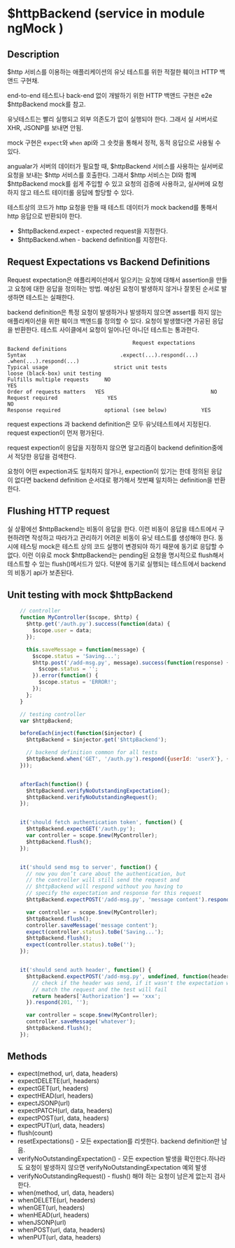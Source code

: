 # \$httpBackend (service in module ngMock )

## Description
\$http 서비스를 이용하는 애플리케이션의 유닛 테스트를 위한 적절한 훼이크 HTTP 백앤드 구현채.

end-to-end 테스트나 back-end 없이 개발하기 위한 HTTP 백앤드 구현은 e2e \$httpBackend mock를 참고.

유닛테스트는 빨리 실행되고 외부 의존도가 없이 실행되야 한다. 그래서 실 서버서로 XHR, JSONP를 보내면 안됨.

mock 구현은 `expect`와 `when` api와 그 숏컷을 통해서 정적, 동적 응답으로 사용될 수 있다.

angualar가 서버의 데이터가 필요할 때, \$httpBackend 서비스를 사용하는 실서버로 요청을 보내는 \$http 서비스를 호출한다. 그래서 \$http 서비스는 DI와 함께 \$httpBackend mock를 쉽게 주입할 수 있고 요청의 검증에 사용하고, 실서버에 요청하지 않고 테스트 테이터롤 응답에 할당할 수 있다.

테스트상의 코드가 http 요청을 만들 때 테스트 데이터가 mock backend를 통해서 http 응답으로 반환되야 한다.

* \$httpBackend.expect - expected request을 지정한다.
* \$httpBackend.when - backend definition를 지정한다.

## Request Expectations vs Backend Definitions
Request expectation은 애플리케이션에서 일으키는 요청에 대해서 assertion을 만들고 요청에 대한 응답을 정의하는 방법. 예상된 요청이 발생하지 않거나 잘못된 순서로 발생하면 테스트는 실패한다.

backend definition은 특정 요청이 발생하거나 발생하지 않으면 assert를 하지 않는 애플리케이션을 위한 훼이크 백엔드를 정의할 수 있다. 요청이 발생했다면 가공된 응답을 반환한다. 테스트 사이클에서 요청이 일어나던 아니던 테스트는 통과한다.

                                            Request expectations        Backend definitions
    Syntax                              .expect(...).respond(...)       .when(...).respond(...)
    Typical usage                     strict unit tests                 loose (black-box) unit testing
    Fulfills multiple requests     NO                                   YES
    Order of requests matters   YES                                  NO
    Request required                YES                                   NO
    Response required              optional (see below)           YES

request expections 과 backend definition은 모두 유닛테스트에서 지정된다. request expection이 먼저 평가된다.

request expection이 응답을 지정하지 않으면 알고리즘이 backend definition중에서 적당한 응답을 검색한다.

요청이 어떤 expection과도 일치하지 않거나, expection이 있기는 한데 정의된 응답이 없다면 backend definition 순서대로 평가해서 첫번째 일치하는 definition을 반환한다.

## Flushing HTTP request
실 상황에선 $httpBackend는 비동이 응답을 한다. 이런 비동이 응답을 테스트에서 구현하려면 작성하고 따라가고 관리하기 어려운 비동이 유닛 테스트를 생성해야 한다. 동시에 테스팅 mock은 테스트 상의 코드 실행이 변경되야 하기 때문에 동기로 응답할 수 없다. 이런 이유로 mock \$httpBackend는 pending된 요청을 명시적으로 flush해서 테스트할 수 있는  flush()메서드가 있다. 덕분에 동기로 실행되는 테스트에서 backend의 비동기 api가 보존된다.

## Unit testing with mock $httpBackend

```js
    // controller
    function MyController($scope, $http) {
      $http.get('/auth.py').success(function(data) {
        $scope.user = data;
      });

      this.saveMessage = function(message) {
        $scope.status = 'Saving...';
        $http.post('/add-msg.py', message).success(function(response) {
          $scope.status = '';
        }).error(function() {
          $scope.status = 'ERROR!';
        });
      };
    }

    // testing controller
    var $httpBackend;

    beforeEach(inject(function($injector) {
      $httpBackend = $injector.get('$httpBackend');

      // backend definition common for all tests
      $httpBackend.when('GET', '/auth.py').respond({userId: 'userX'}, {'A-Token': 'xxx'});
    }));


    afterEach(function() {
      $httpBackend.verifyNoOutstandingExpectation();
      $httpBackend.verifyNoOutstandingRequest();
    });


    it('should fetch authentication token', function() {
      $httpBackend.expectGET('/auth.py');
      var controller = scope.$new(MyController);
      $httpBackend.flush();
    });


    it('should send msg to server', function() {
      // now you don’t care about the authentication, but
      // the controller will still send the request and
      // $httpBackend will respond without you having to
      // specify the expectation and response for this request
      $httpBackend.expectPOST('/add-msg.py', 'message content').respond(201, '');

      var controller = scope.$new(MyController);
      $httpBackend.flush();
      controller.saveMessage('message content');
      expect(controller.status).toBe('Saving...');
      $httpBackend.flush();
      expect(controller.status).toBe('');
    });


    it('should send auth header', function() {
      $httpBackend.expectPOST('/add-msg.py', undefined, function(headers) {
        // check if the header was send, if it wasn't the expectation won't
        // match the request and the test will fail
        return headers['Authorization'] == 'xxx';
      }).respond(201, '');

      var controller = scope.$new(MyController);
      controller.saveMessage('whatever');
      $httpBackend.flush();
    });
```

## Methods
* expect(method, url, data, headers)
* expectDELETE(url, headers)
* expectGET(url, headers)
* expectHEAD(url, headers)
* expectJSONP(url)
* expectPATCH(url, data, headers)
* expectPOST(url, data, headers)
* expectPUT(url, data, headers)
* flush(count)
* resetExpectations() - 모든 expectation를 리셋한다. backend definition만 남음.
* verifyNoOutstandingExpectation() - 모든 expection 발생을 확인한다.하나라도 요청이 발생하지 않으면 verifyNoOutstandingExpectation 예외 발생
* verifyNoOutstandingRequest() - flush() 해야 하는 요청이 남은게 없는지 검사한다.
* when(method, url, data, headers)
* whenDELETE(url, headers)
* whenGET(url, headers)
* whenHEAD(url, headers)
* whenJSONP(url)
* whenPOST(url, data, headers)
* whenPUT(url, data, headers)
